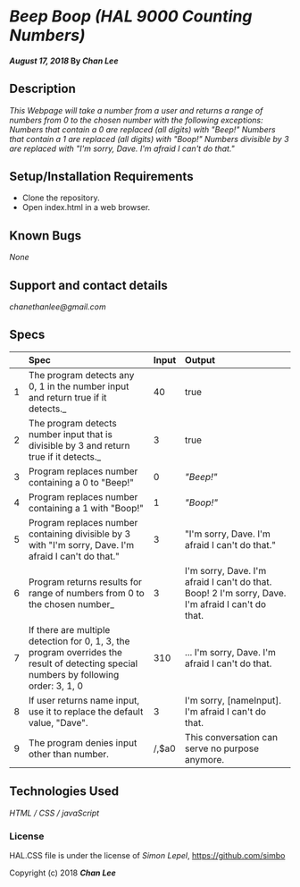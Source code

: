 # _Beep Boop (HAL 9000 Counting Numbers)_

#### _August 17, 2018_  By _**Chan Lee**_

## Description

_This Webpage will take a number from a user and returns a range of numbers from 0 to the chosen number with the following exceptions:
Numbers that contain a 0 are replaced (all digits) with "Beep!"
Numbers that contain a 1 are replaced (all digits) with "Boop!"
Numbers divisible by 3 are replaced with "I'm sorry, Dave. I'm afraid I can't do that."_

## Setup/Installation Requirements

* Clone the repository.
* Open index.html in a web browser.

## Known Bugs

_None_

## Support and contact details

_chanethanlee@gmail.com_

## Specs

| | Spec | Input | Output |
| :-------------     | :-------------     | :------------- | :------------- |
| 1 |The program detects any 0, 1 in the number input and return true if it detects._  | 40 | true |
| 2 |The program detects number input that is divisible by 3 and return true if it detects._  | 3 | true |
| 3 | Program replaces number containing a 0 to "Beep!"  | 0 | _"Beep!"_ |
| 4 | Program replaces number containing a 1 with "Boop!" | 1 | _"Boop!"_ |
| 5 | Program replaces number containing divisible by 3 with "I'm sorry, Dave. I'm afraid I can't do that." | 3 | "I'm sorry, Dave. I'm afraid I can't do that." |
| 6 | Program returns results for range of numbers from 0 to the chosen number_ | 3 | I'm sorry, Dave. I'm afraid I can't do that. Boop! 2 I'm sorry, Dave. I'm afraid I can't do that. |
| 7 | If there are multiple detection for 0, 1, 3, the program overrides the result of detecting special numbers by following order: 3, 1, 0 | 310 | ... I'm sorry, Dave. I'm afraid I can't do that. |
| 8 | If user returns name input, use it to replace the default value, "Dave". | 3 | I'm sorry, [nameInput]. I'm afraid I can't do that. |
| 9 | The program denies input other than number. | /,$a0 | This conversation can serve no purpose anymore. |

## Technologies Used

_HTML / CSS / javaScript_

### License

HAL.CSS file is under the license of _Simon Lepel_, https://github.com/simbo

Copyright (c) 2018 **_Chan Lee_**

